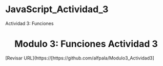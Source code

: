 # JavaScript_Actividad_3
Actividad 3: Funciones
<h1 align="center"> Modulo 3: Funciones Actividad 3</h1>
[Revisar URL](https://[https://github.com/alfpala/Modulo3_Actividad3]
